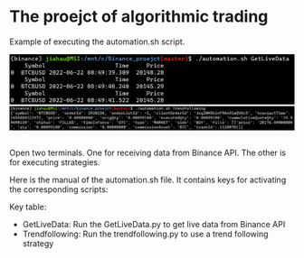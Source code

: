 # The proejct of algorithmic trading


Example of executing the automation.sh script.
<table>
<img src="getdata.png" alt="Demo of getting live data" width="600"/>
<img src="strategy_demo.PNG" alt="Demo of using strategy script" width="800"/>
</table>
Open two terminals. One for receiving data from Binance API. The other is for executing strategies.

Here is the manual of the automation.sh file. It contains keys for activating the corresponding scripts:

Key table:
- GetLiveData: Run the GetLiveData.py to get live data from Binance API
- Trendfollowing: Run the trendfollowing.py to use a trend following strategy
